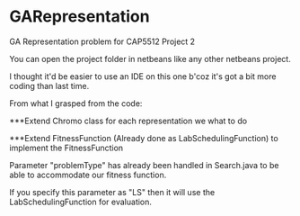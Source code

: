 # GARepresentation
GA Representation problem for CAP5512 Project 2

You can open the project folder in netbeans like any other netbeans project.

I thought it'd be easier to use an IDE on this one b'coz it's got a bit more coding than last time.


From what I grasped from the code:

***Extend Chromo class for each representation we what to do

***Extend FitnessFunction (Already done as LabSchedulingFunction) to implement the FitnessFunction


Parameter "problemType" has already been handled in Search.java to be able to accommodate our fitness function.

If you specify this parameter as "LS" then it will use the LabSchedulingFunction for evaluation. 